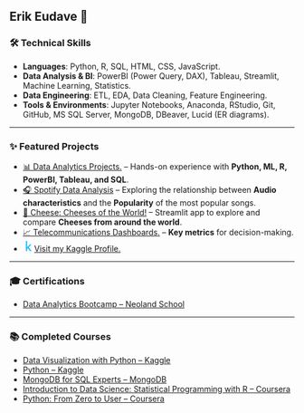 ## Erik Eudave 🤖

### 🛠️ Technical Skills

- **Languages**: Python, R, SQL, HTML, CSS, JavaScript. 
- **Data Analysis & BI**: PowerBI (Power Query, DAX), Tableau, Streamlit, Machine Learning, Statistics.  
- **Data Engineering**: ETL, EDA, Data Cleaning, Feature Engineering. 
- **Tools & Environments**: Jupyter Notebooks, Anaconda, RStudio, Git, GitHub, MS SQL Server, MongoDB, DBeaver, Lucid (ER diagrams).

---  

### ✨ Featured Projects

- [📊 Data Analytics Projects.](../../../Data-Analytics-Projects/) – Hands-on experience with **Python, ML, R, PowerBI, Tableau, and SQL**. 
- [🎧 Spotify Data Analysis](../../../Data-Analytics-Projects/tree/main/Spotify-Analysis) –  Exploring the relationship between **Audio characteristics** and the **Popularity** of the most popular songs.  
- [🧀 Cheese: Cheeses of the World!](../../../Cheese/) –  Streamlit app to explore and compare **Cheeses from around the world**.  
- [📈 Telecommunications Dashboards.](../../../Telecom-Dashboards/) – **Key metrics** for decision-making.
- [<img src="k_icon.png" alt="Kaggle Logo" width="20"/>](https://www.kaggle.com/erikeudave)[Visit my Kaggle Profile.](https://www.kaggle.com/erikeudave)

---  

### 🎓 Certifications

- [Data Analytics Bootcamp – Neoland School](https://www.credential.net/a6b1b555-9e58-41d3-882d-52491b6f0ea8#acc.Ms7WL06B)

---  

### 📚 Completed Courses

- [Data Visualization with Python – Kaggle](https://www.kaggle.com/learn/certification/erikeudave/data-visualization) 
- [Python – Kaggle](https://www.kaggle.com/learn/certification/erikeudave/python)  
- [MongoDB for SQL Experts – MongoDB](https://learn.mongodb.com/c/1TNcymqqRFyBuo-FqilqDw) 
- [Introduction to Data Science: Statistical Programming with R – Coursera](https://www.coursera.org/account/accomplishments/verify/LKXVT56S7AGG)  
- [Python: From Zero to User – Coursera](https://www.coursera.org/account/accomplishments/verify/R9MQB539UE9M)
 
 




